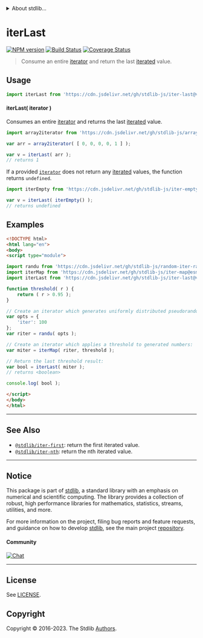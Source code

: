 <!--

@license Apache-2.0

Copyright (c) 2018 The Stdlib Authors.

Licensed under the Apache License, Version 2.0 (the "License");
you may not use this file except in compliance with the License.
You may obtain a copy of the License at

   http://www.apache.org/licenses/LICENSE-2.0

Unless required by applicable law or agreed to in writing, software
distributed under the License is distributed on an "AS IS" BASIS,
WITHOUT WARRANTIES OR CONDITIONS OF ANY KIND, either express or implied.
See the License for the specific language governing permissions and
limitations under the License.

-->


<details>
  <summary>
    About stdlib...
  </summary>
  <p>We believe in a future in which the web is a preferred environment for numerical computation. To help realize this future, we've built stdlib. stdlib is a standard library, with an emphasis on numerical and scientific computation, written in JavaScript (and C) for execution in browsers and in Node.js.</p>
  <p>The library is fully decomposable, being architected in such a way that you can swap out and mix and match APIs and functionality to cater to your exact preferences and use cases.</p>
  <p>When you use stdlib, you can be absolutely certain that you are using the most thorough, rigorous, well-written, studied, documented, tested, measured, and high-quality code out there.</p>
  <p>To join us in bringing numerical computing to the web, get started by checking us out on <a href="https://github.com/stdlib-js/stdlib">GitHub</a>, and please consider <a href="https://opencollective.com/stdlib">financially supporting stdlib</a>. We greatly appreciate your continued support!</p>
</details>

# iterLast

[![NPM version][npm-image]][npm-url] [![Build Status][test-image]][test-url] [![Coverage Status][coverage-image]][coverage-url] <!-- [![dependencies][dependencies-image]][dependencies-url] -->

> Consume an entire [iterator][mdn-iterator-protocol] and return the last [iterated][mdn-iterator-protocol] value.

<!-- Section to include introductory text. Make sure to keep an empty line after the intro `section` element and another before the `/section` close. -->

<section class="intro">

</section>

<!-- /.intro -->

<!-- Package usage documentation. -->



<section class="usage">

## Usage

```javascript
import iterLast from 'https://cdn.jsdelivr.net/gh/stdlib-js/iter-last@v0.1.0-esm/index.mjs';
```

#### iterLast( iterator )

Consumes an entire [iterator][mdn-iterator-protocol] and returns the last [iterated][mdn-iterator-protocol] value.

```javascript
import array2iterator from 'https://cdn.jsdelivr.net/gh/stdlib-js/array-to-iterator@esm/index.mjs';

var arr = array2iterator( [ 0, 0, 0, 0, 1 ] );

var v = iterLast( arr );
// returns 1
```

If a provided [`iterator`][mdn-iterator-protocol] does not return any [iterated][mdn-iterator-protocol] values, the function returns `undefined`.

```javascript
import iterEmpty from 'https://cdn.jsdelivr.net/gh/stdlib-js/iter-empty@esm/index.mjs';

var v = iterLast( iterEmpty() );
// returns undefined
```

</section>

<!-- /.usage -->

<!-- Package usage notes. Make sure to keep an empty line after the `section` element and another before the `/section` close. -->

<section class="notes">

</section>

<!-- /.notes -->

<!-- Package usage examples. -->

<section class="examples">

## Examples

<!-- eslint no-undef: "error" -->

```html
<!DOCTYPE html>
<html lang="en">
<body>
<script type="module">

import randu from 'https://cdn.jsdelivr.net/gh/stdlib-js/random-iter-randu@esm/index.mjs';
import iterMap from 'https://cdn.jsdelivr.net/gh/stdlib-js/iter-map@esm/index.mjs';
import iterLast from 'https://cdn.jsdelivr.net/gh/stdlib-js/iter-last@v0.1.0-esm/index.mjs';

function threshold( r ) {
    return ( r > 0.95 );
}

// Create an iterator which generates uniformly distributed pseudorandom numbers:
var opts = {
    'iter': 100
};
var riter = randu( opts );

// Create an iterator which applies a threshold to generated numbers:
var miter = iterMap( riter, threshold );

// Return the last threshold result:
var bool = iterLast( miter );
// returns <boolean>

console.log( bool );

</script>
</body>
</html>
```

</section>

<!-- /.examples -->

<!-- Section to include cited references. If references are included, add a horizontal rule *before* the section. Make sure to keep an empty line after the `section` element and another before the `/section` close. -->

<section class="references">

</section>

<!-- /.references -->

<!-- Section for related `stdlib` packages. Do not manually edit this section, as it is automatically populated. -->

<section class="related">

* * *

## See Also

-   <span class="package-name">[`@stdlib/iter-first`][@stdlib/iter/first]</span><span class="delimiter">: </span><span class="description">return the first iterated value.</span>
-   <span class="package-name">[`@stdlib/iter-nth`][@stdlib/iter/nth]</span><span class="delimiter">: </span><span class="description">return the nth iterated value.</span>

</section>

<!-- /.related -->

<!-- Section for all links. Make sure to keep an empty line after the `section` element and another before the `/section` close. -->


<section class="main-repo" >

* * *

## Notice

This package is part of [stdlib][stdlib], a standard library with an emphasis on numerical and scientific computing. The library provides a collection of robust, high performance libraries for mathematics, statistics, streams, utilities, and more.

For more information on the project, filing bug reports and feature requests, and guidance on how to develop [stdlib][stdlib], see the main project [repository][stdlib].

#### Community

[![Chat][chat-image]][chat-url]

---

## License

See [LICENSE][stdlib-license].


## Copyright

Copyright &copy; 2016-2023. The Stdlib [Authors][stdlib-authors].

</section>

<!-- /.stdlib -->

<!-- Section for all links. Make sure to keep an empty line after the `section` element and another before the `/section` close. -->

<section class="links">

[npm-image]: http://img.shields.io/npm/v/@stdlib/iter-last.svg
[npm-url]: https://npmjs.org/package/@stdlib/iter-last

[test-image]: https://github.com/stdlib-js/iter-last/actions/workflows/test.yml/badge.svg?branch=v0.1.0
[test-url]: https://github.com/stdlib-js/iter-last/actions/workflows/test.yml?query=branch:v0.1.0

[coverage-image]: https://img.shields.io/codecov/c/github/stdlib-js/iter-last/main.svg
[coverage-url]: https://codecov.io/github/stdlib-js/iter-last?branch=main

<!--

[dependencies-image]: https://img.shields.io/david/stdlib-js/iter-last.svg
[dependencies-url]: https://david-dm.org/stdlib-js/iter-last/main

-->

[chat-image]: https://img.shields.io/gitter/room/stdlib-js/stdlib.svg
[chat-url]: https://app.gitter.im/#/room/#stdlib-js_stdlib:gitter.im

[stdlib]: https://github.com/stdlib-js/stdlib

[stdlib-authors]: https://github.com/stdlib-js/stdlib/graphs/contributors

[umd]: https://github.com/umdjs/umd
[es-module]: https://developer.mozilla.org/en-US/docs/Web/JavaScript/Guide/Modules

[deno-url]: https://github.com/stdlib-js/iter-last/tree/deno
[umd-url]: https://github.com/stdlib-js/iter-last/tree/umd
[esm-url]: https://github.com/stdlib-js/iter-last/tree/esm
[branches-url]: https://github.com/stdlib-js/iter-last/blob/main/branches.md

[stdlib-license]: https://raw.githubusercontent.com/stdlib-js/iter-last/main/LICENSE

[mdn-iterator-protocol]: https://developer.mozilla.org/en-US/docs/Web/JavaScript/Reference/Iteration_protocols#The_iterator_protocol

<!-- <related-links> -->

[@stdlib/iter/first]: https://github.com/stdlib-js/iter-first/tree/esm

[@stdlib/iter/nth]: https://github.com/stdlib-js/iter-nth/tree/esm

<!-- </related-links> -->

</section>

<!-- /.links -->

